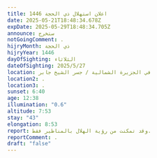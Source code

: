 ```yaml
---
title: اعلان استهلال ذي الحجة 1446
date: 2025-05-21T18:48:34.678Z
expDate: 2025-05-29T18:48:34.705Z
announce: ستخرج
notGoingComment: .
hijryMonth: ذي الحجة
hijryYear: 1446
dayOfSighting: الثلاثاء
dateOfSighting: 2025/5/27
location: في الجزيرة الشمالية / جسر الشيخ جابر
location2: .
location3: .
sunset: 6:40
age: 12:38
illumination: "0.6"
altitude: 7:53
stay: "43"
elongation: 8:53
report: وقد تمكنت من رؤية الهلال بالمناظير فقط.
reportComment: .
draft: "false"
---
```

